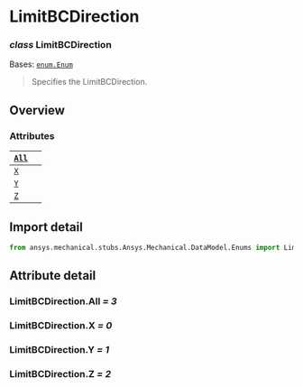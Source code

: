 # LimitBCDirection

### *class* LimitBCDirection

Bases: [`enum.Enum`](https://docs.python.org/3/library/enum.html#enum.Enum)

> Specifies the LimitBCDirection.

> <!-- !! processed by numpydoc !! -->

## Overview

### Attributes

| [`All`](#LimitBCDirection.All)   |    |
|----------------------------------|----|
| [`X`](#LimitBCDirection.X)       |    |
| [`Y`](#LimitBCDirection.Y)       |    |
| [`Z`](#LimitBCDirection.Z)       |    |

## Import detail

```python
from ansys.mechanical.stubs.Ansys.Mechanical.DataModel.Enums import LimitBCDirection
```

## Attribute detail

### LimitBCDirection.All *= 3*

### LimitBCDirection.X *= 0*

### LimitBCDirection.Y *= 1*

### LimitBCDirection.Z *= 2*
